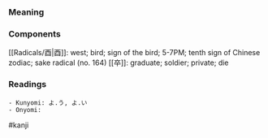 ### Meaning



### Components

[[Radicals/酉|酉]]: west; bird; sign of the bird; 5-7PM; tenth sign of Chinese zodiac; sake radical (no. 164) [[卒]]: graduate; soldier; private; die

### Readings

```
- Kunyomi: よ.う, よ.い
- Onyomi: 
```

#kanji